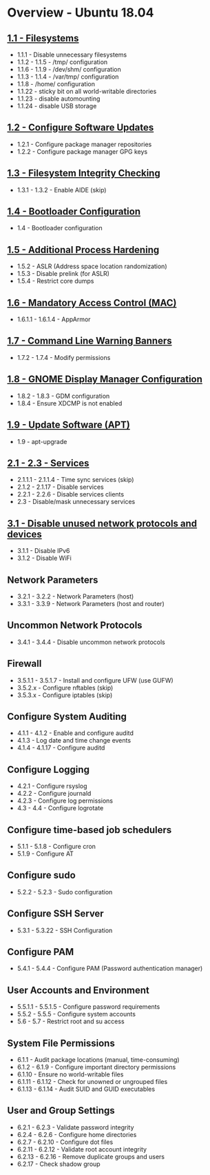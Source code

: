 # Overview - Ubuntu 18.04

## [1.1 - Filesystems](./1.md#11---filesystem-configuration)

- 1.1.1 - Disable unnecessary filesystems
- 1.1.2 - 1.1.5 - /tmp/ configuration
- 1.1.6 - 1.1.9 - /dev/shm/ configuration
- 1.1.3 - 1.1.4 - /var/tmp/ configuration
- 1.1.8 - /home/ configuration
- 1.1.22 - sticky bit on all world-writable directories
- 1.1.23 - disable automounting
- 1.1.24 - disable USB storage

## [1.2 - Configure Software Updates](./1.md#12---configure-software-updates)

- 1.2.1 - Configure package manager repositories
- 1.2.2 - Configure package manager GPG keys

## [1.3 - Filesystem Integrity Checking](./1.md#13---filesystem-integrity-checking)

- 1.3.1 - 1.3.2 - Enable AIDE (skip)

## [1.4 - Bootloader Configuration](./1.md#14---bootloader-configuration)

- 1.4 - Bootloader configuration

## [1.5 - Additional Process Hardening](./1.md#15---additional-process-hardening)

- 1.5.2 - ASLR (Address space location randomization)
- 1.5.3 - Disable prelink (for ASLR)
- 1.5.4 - Restrict core dumps

## [1.6 - Mandatory Access Control (MAC)](./1/1.6.md)

- 1.6.1.1 - 1.6.1.4 - AppArmor

## [1.7 - Command Line Warning Banners](./1/1.7.md)

- 1.7.2 - 1.7.4 - Modify permissions

## [1.8 - GNOME Display Manager Configuration](./1/1.8.md)

- 1.8.2 - 1.8.3 - GDM configuration
- 1.8.4 - Ensure XDCMP is not enabled

## [1.9 - Update Software (APT)](./1/1.9.md)

- 1.9 - apt-upgrade

## [2.1 - 2.3 - Services](./2.md)

- 2.1.1.1 - 2.1.1.4 - Time sync services (skip)
- 2.1.2 - 2.1.17 - Disable services
- 2.2.1 - 2.2.6 - Disable services clients
- 2.3 - Disable/mask unnecessary services

## [3.1 - Disable unused network protocols and devices](./3.md)

- 3.1.1 - Disable IPv6
- 3.1.2 - Disable WiFi

## Network Parameters

- 3.2.1 - 3.2.2 - Network Parameters (host)
- 3.3.1 - 3.3.9 - Network Parameters (host and router)

## Uncommon Network Protocols

- 3.4.1 - 3.4.4 - Disable uncommon network protocols

## Firewall

- 3.5.1.1 - 3.5.1.7 - Install and configure UFW (use GUFW)
- 3.5.2.x - Configure nftables (skip)
- 3.5.3.x - Configure iptables (skip)

## Configure System Auditing

- 4.1.1 - 4.1.2 - Enable and configure auditd
- 4.1.3 - Log date and time change events
- 4.1.4 - 4.1.17 - Configure auditd

## Configure Logging

- 4.2.1 - Configure rsyslog
- 4.2.2 - Configure journald
- 4.2.3 - Configure log permissions
- 4.3 - 4.4 - Configure logrotate

## Configure time-based job schedulers

- 5.1.1 - 5.1.8 - Configure cron
- 5.1.9 - Configure AT

## Configure sudo

- 5.2.2 - 5.2.3 - Sudo configuration

## Configure SSH Server
- 5.3.1 - 5.3.22 - SSH Configuration

## Configure PAM
- 5.4.1 - 5.4.4 - Configure PAM (Password authentication manager)

## User Accounts and Environment

- 5.5.1.1 - 5.5.1.5 - Configure password requirements
- 5.5.2 - 5.5.5 - Configure system accounts
- 5.6 - 5.7 - Restrict root and su access

## System File Permissions

- 6.1.1 - Audit package locations (manual, time-consuming)
- 6.1.2 - 6.1.9 - Configure important directory permissions
- 6.1.10 - Ensure no world-writable files
- 6.1.11 - 6.1.12 - Check for unowned or ungrouped files
- 6.1.13 - 6.1.14 - Audit SUID and GUID executables

## User and Group Settings

- 6.2.1 - 6.2.3 - Validate password integrity
- 6.2.4 - 6.2.6 - Configure home directories
- 6.2.7 - 6.2.10 - Configure dot files
- 6.2.11 - 6.2.12 - Validate root account integrity
- 6.2.13 - 6.2.16 - Remove duplicate groups and users
- 6.2.17 - Check shadow group